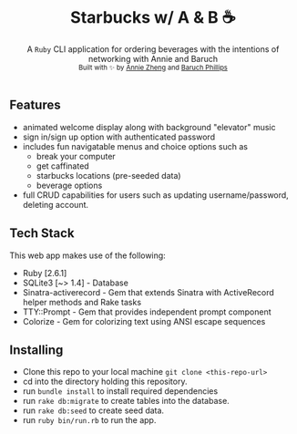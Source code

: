 <h1 align="center">Starbucks w/ A & B ☕️ </h1>

<div align="center">
  A <code>Ruby</code> CLI application for ordering beverages with the intentions of networking with Annie and Baruch
</div>
<div align="center">
  <sub>Built with ✨ by
  <a href="https://github.com/bigfishh">Annie Zheng</a> and
  <a href="https://github.com/bphillips95"> Baruch Phillips</a>
  </sub>
</div>

<br />

## Features 
- animated welcome display along with background "elevator" music
- sign in/sign up option with authenticated password
- includes fun navigatable menus and choice options such as
  - break your computer
  - get caffinated
  - starbucks locations (pre-seeded data)
  - beverage options
- full CRUD capabilities for users such as updating username/password, deleting account.

## Tech Stack
This web app makes use of the following:
- Ruby [2.6.1]
- SQLite3 [~> 1.4] - Database
- Sinatra-activerecord - Gem that extends Sinatra with ActiveRecord helper methods and Rake tasks
- TTY::Prompt - Gem that provides independent prompt component
- Colorize - Gem for colorizing text using ANSI escape sequences

## Installing
- Clone this repo to your local machine `git clone <this-repo-url>`
- cd into the directory holding this repository. 
- run `bundle install` to install required dependencies
- run `rake db:migrate` to create tables into the database.
- run `rake db:seed` to create seed data.
- run `ruby bin/run.rb` to run the app.
